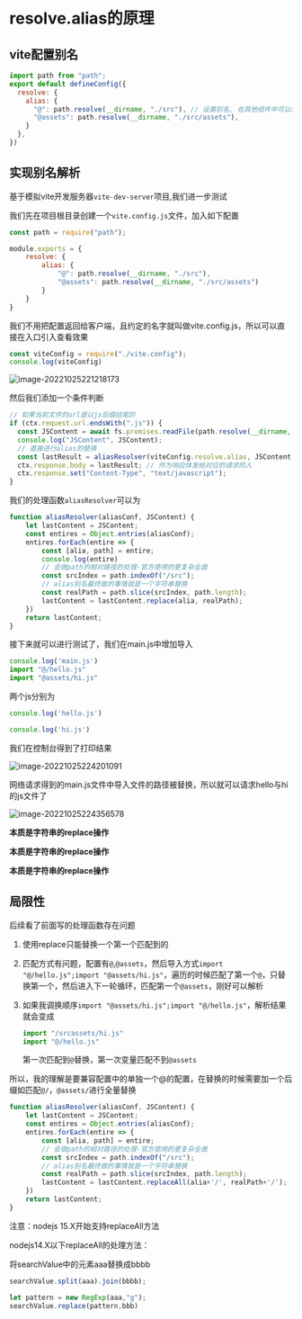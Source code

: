 # resolve.alias的原理

## vite配置别名

```js
import path from "path";
export default defineConfig({
  resolve: {
    alias: {
      "@": path.resolve(__dirname, "./src"), // 设置别名, 在其他组件中可以使用@来代替src这个目录
      "@assets": path.resolve(__dirname, "./src/assets"),
    }
  },
})
```

## 实现别名解析

基于模拟vite开发服务器`vite-dev-server`项目,我们进一步测试

我们先在项目根目录创建一个`vite.config.js`文件，加入如下配置

```js
const path = require("path");

module.exports = {
    resolve: {
        alias: {
            "@": path.resolve(__dirname, "./src"),
            "@assets": path.resolve(__dirname, "./src/assets")
        }
    }
}
```

我们不用把配置返回给客户端，且约定的名字就叫做vite.config.js，所以可以直接在入口引入查看效果

```js
const viteConfig = require("./vite.config");
console.log(viteConfig)
```

![image-20221025221218173](https://blog-guiyexing.oss-cn-qingdao.aliyuncs.com/blogImg/202210252212206.png!blog.guiyexing)

然后我们添加一个条件判断

```js
// 如果当前文件的url是以js后缀结尾的
if (ctx.request.url.endsWith(".js")) {
  const JSContent = await fs.promises.readFile(path.resolve(__dirname, "." + ctx.request.url)); // 在服务端一般不会这么用
  console.log("JSContent", JSContent);
  // 直接进行alias的替换
  const lastResult = aliasResolver(viteConfig.resolve.alias, JSContent.toString());
  ctx.response.body = lastResult; // 作为响应体发给对应的请求的人
  ctx.response.set("Content-Type", "text/javascript");
}
```

我们的处理函数`aliasResolver`可以为

```js
function aliasResolver(aliasConf, JSContent) {
    let lastContent = JSContent;
    const entires = Object.entries(aliasConf);
    entires.forEach(entire => {
        const [alia, path] = entire;
        console.log(entire)
        // 会做path的相对路径的处理-官方使用的更复杂全面
        const srcIndex = path.indexOf("/src");
        // alias别名最终做的事情就是一个字符串替换
        const realPath = path.slice(srcIndex, path.length);
        lastContent = lastContent.replace(alia, realPath);
    })
    return lastContent;
}
```

接下来就可以进行测试了，我们在main.js中增加导入

```js title="main.js"
console.log('main.js')
import "@/hello.js"
import "@assets/hi.js"
```

两个js分别为

```js title="/src/hello.js"
console.log('hello.js')
```

```js title="/src/assets/hi.js"
console.log('hi.js')
```

我们在控制台得到了打印结果

![image-20221025224201091](https://blog-guiyexing.oss-cn-qingdao.aliyuncs.com/blogImg/202210252242125.png!blog.guiyexing)

网络请求得到的main.js文件中导入文件的路径被替换，所以就可以请求hello与hi的js文件了

![image-20221025224356578](https://blog-guiyexing.oss-cn-qingdao.aliyuncs.com/blogImg/202210252243604.png!blog.guiyexing)

**本质是字符串的replace操作**

**本质是字符串的replace操作**

**本质是字符串的replace操作**

## 局限性

后续看了前面写的处理函数存在问题

1. 使用replace只能替换一个第一个匹配到的

2. 匹配方式有问题，配置有`@`,`@assets`，然后导入方式`import "@/hello.js";import "@assets/hi.js"`，遍历的时候匹配了第一个`@`，只替换第一个，然后进入下一轮循环，匹配第一个`@assets`，刚好可以解析

3. 如果我调换顺序`import "@assets/hi.js";import "@/hello.js"`，解析结果就会变成
   ```js
   import "/srcassets/hi.js"
   import "@/hello.js"
   ```

   第一次匹配到`@`替换，第一次变量匹配不到`@assets`

所以，我的理解是要兼容配置中的单独一个@的配置，在替换的时候需要加一个后缀如匹配`@/`，`@assets/`进行全量替换

```js {10}
function aliasResolver(aliasConf, JSContent) {
    let lastContent = JSContent;
    const entires = Object.entries(aliasConf);
    entires.forEach(entire => {
        const [alia, path] = entire;
        // 会做path的相对路径的处理-官方使用的更复杂全面
        const srcIndex = path.indexOf("/src");
        // alias别名最终做的事情就是一个字符串替换
        const realPath = path.slice(srcIndex, path.length);
        lastContent = lastContent.replaceAll(alia+'/', realPath+'/');
    })
    return lastContent;
}
```

注意：nodejs 15.X开始支持replaceAll方法

nodejs14.X以下replaceAll的处理方法：

将searchValue中的元素aaa替换成bbbb

```js
searchValue.split(aaa).join(bbbb);

let pattern = new RegExp(aaa,"g");
searchValue.replace(pattern,bbb)
```
